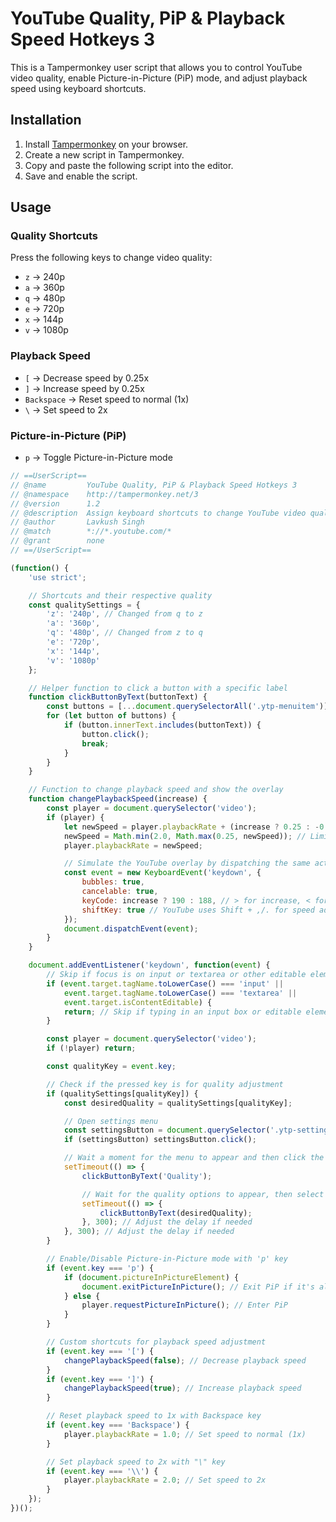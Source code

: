# YouTube Quality, PiP & Playback Speed Hotkeys 3

This is a Tampermonkey user script that allows you to control YouTube video quality, enable Picture-in-Picture (PiP) mode, and adjust playback speed using keyboard shortcuts.

## Installation

1. Install [Tampermonkey](https://www.tampermonkey.net/) on your browser.
2. Create a new script in Tampermonkey.
3. Copy and paste the following script into the editor.
4. Save and enable the script.

## Usage

### Quality Shortcuts
Press the following keys to change video quality:
- `z` → 240p
- `a` → 360p
- `q` → 480p
- `e` → 720p
- `x` → 144p
- `v` → 1080p

### Playback Speed
- `[` → Decrease speed by 0.25x
- `]` → Increase speed by 0.25x
- `Backspace` → Reset speed to normal (1x)
- `\` → Set speed to 2x

### Picture-in-Picture (PiP)
- `p` → Toggle Picture-in-Picture mode

```javascript
// ==UserScript==
// @name         YouTube Quality, PiP & Playback Speed Hotkeys 3
// @namespace    http://tampermonkey.net/3
// @version      1.2
// @description  Assign keyboard shortcuts to change YouTube video quality, enable PiP mode, and adjust playback speed with overlay
// @author       Lavkush Singh
// @match        *://*.youtube.com/*
// @grant        none
// ==/UserScript==

(function() {
    'use strict';

    // Shortcuts and their respective quality
    const qualitySettings = {
        'z': '240p', // Changed from q to z
        'a': '360p',
        'q': '480p', // Changed from z to q
        'e': '720p',
        'x': '144p',
        'v': '1080p'
    };

    // Helper function to click a button with a specific label
    function clickButtonByText(buttonText) {
        const buttons = [...document.querySelectorAll('.ytp-menuitem')];
        for (let button of buttons) {
            if (button.innerText.includes(buttonText)) {
                button.click();
                break;
            }
        }
    }

    // Function to change playback speed and show the overlay
    function changePlaybackSpeed(increase) {
        const player = document.querySelector('video');
        if (player) {
            let newSpeed = player.playbackRate + (increase ? 0.25 : -0.25);
            newSpeed = Math.min(2.0, Math.max(0.25, newSpeed)); // Limit speed between 0.25x and 2x
            player.playbackRate = newSpeed;

            // Simulate the YouTube overlay by dispatching the same action
            const event = new KeyboardEvent('keydown', {
                bubbles: true,
                cancelable: true,
                keyCode: increase ? 190 : 188, // > for increase, < for decrease (these are the default keys)
                shiftKey: true // YouTube uses Shift + ,/. for speed adjustment
            });
            document.dispatchEvent(event);
        }
    }

    document.addEventListener('keydown', function(event) {
        // Skip if focus is on input or textarea or other editable elements
        if (event.target.tagName.toLowerCase() === 'input' ||
            event.target.tagName.toLowerCase() === 'textarea' ||
            event.target.isContentEditable) {
            return; // Skip if typing in an input box or editable element
        }

        const player = document.querySelector('video');
        if (!player) return;

        const qualityKey = event.key;

        // Check if the pressed key is for quality adjustment
        if (qualitySettings[qualityKey]) {
            const desiredQuality = qualitySettings[qualityKey];

            // Open settings menu
            const settingsButton = document.querySelector('.ytp-settings-button');
            if (settingsButton) settingsButton.click();

            // Wait a moment for the menu to appear and then click the "Quality" option
            setTimeout(() => {
                clickButtonByText('Quality');

                // Wait for the quality options to appear, then select the desired quality
                setTimeout(() => {
                    clickButtonByText(desiredQuality);
                }, 300); // Adjust the delay if needed
            }, 300); // Adjust the delay if needed
        }

        // Enable/Disable Picture-in-Picture mode with 'p' key
        if (event.key === 'p') {
            if (document.pictureInPictureElement) {
                document.exitPictureInPicture(); // Exit PiP if it's already enabled
            } else {
                player.requestPictureInPicture(); // Enter PiP
            }
        }

        // Custom shortcuts for playback speed adjustment
        if (event.key === '[') {
            changePlaybackSpeed(false); // Decrease playback speed
        }
        if (event.key === ']') {
            changePlaybackSpeed(true); // Increase playback speed
        }

        // Reset playback speed to 1x with Backspace key
        if (event.key === 'Backspace') {
            player.playbackRate = 1.0; // Set speed to normal (1x)
        }

        // Set playback speed to 2x with "\" key
        if (event.key === '\\') {
            player.playbackRate = 2.0; // Set speed to 2x
        }
    });
})();
```
